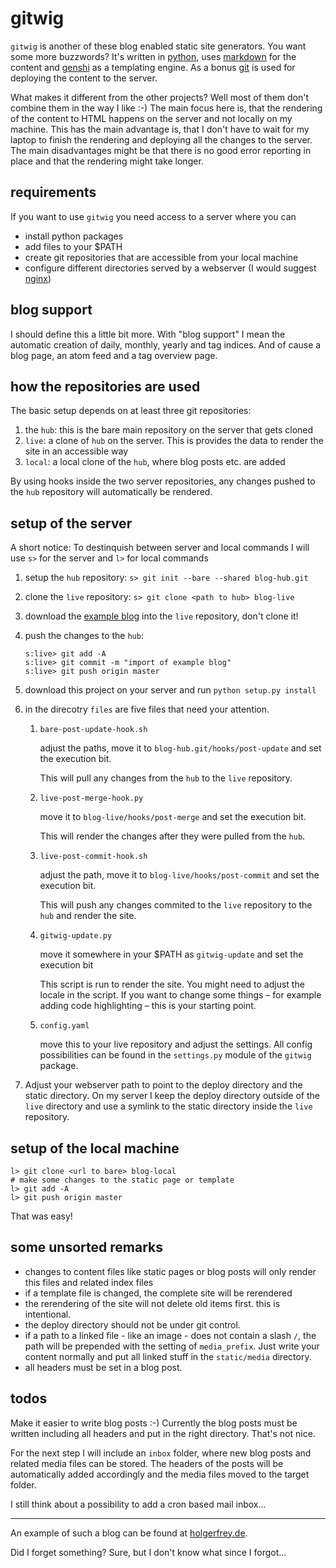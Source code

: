 gitwig
======

`gitwig` is another of these blog enabled static site generators. You want some more buzzwords? It's written in [python][py], uses [markdown][md] for the content and [genshi][ge] as a templating engine. As a bonus [git][gi] is used for deploying the content to the server.

What makes it different from the other projects? Well most of them don't combine them in the way I like :-) The main focus here is, that the rendering of the content to HTML happens on the server and not locally on my machine. This has the main advantage is, that I don't have to wait for my laptop to finish the rendering and deploying all the changes to the server. The main disadvantages might be that there is no good error reporting in place and that the rendering might take longer.

requirements
------------

If you want to use `gitwig` you need access to a server where you can 

- install python packages
- add files to your $PATH
- create git repositories that are accessible from your local machine
- configure different directories served by a webserver (I would suggest [nginx][6])

blog support
------------

I should define this a little bit more. With "blog support" I mean the automatic creation of daily, monthly, yearly and tag indices. And of cause a blog page, an atom feed and a tag overview page.

how the repositories are used
-----------------------------

The basic setup depends on at least three git repositories:

1. the `hub`: this is the bare main repository on the server that gets cloned
2. `live`: a clone of `hub` on the server. This is provides the data to render the site in an accessible way
3. `local`: a local clone of the `hub`, where blog posts etc. are added

By using hooks inside the two server repositories, any changes pushed to the `hub` repository will automatically be rendered.

setup of the server
-------------------

A short notice: To destinquish between server and local commands I will use `s>` for the server and `l>` for local commands

1. setup the `hub` repository: `s> git init --bare --shared blog-hub.git`
2. clone the `live` repository: `s> git clone <path to hub> blog-live`
3. download the [example blog][7] into the `live` repository, don't clone it!
4. push the changes to the `hub`: 
   
       s:live> git add -A
       s:live> git commit -m "import of example blog"
       s:live> git push origin master

5. download this project on your server and run `python setup.py install`
6. in the direcotry `files` are five files that need your attention.
    1. `bare-post-update-hook.sh` 
        
        adjust the paths, move it to `blog-hub.git/hooks/post-update` and set the execution bit.
        
        This will pull any changes from the `hub` to the `live` repository.
    
    2. `live-post-merge-hook.py`
        
        move it to `blog-live/hooks/post-merge` and set the execution bit.
        
        This will render the changes after they were pulled from the `hub`.
        
    3. `live-post-commit-hook.sh` 
    
        adjust the path, move it to `blog-live/hooks/post-commit` and set the execution bit.
    
        This will push any changes commited to the `live` repository to the `hub` and render the site.
        
    4. `gitwig-update.py`
        
        move it somewhere in your $PATH as `gitwig-update` and set the execution bit
        
        This script is run to render the site. You might need to adjust the locale in the script. If you want to change some things – for example adding code highlighting – this is your starting point.
    
    5. `config.yaml` 
        
        move this to your live repository and adjust the settings. All config possibilities can be found in the `settings.py` module of the `gitwig` package.

7. Adjust your webserver path to point to the deploy directory and the static directory. On my server I keep the deploy directory outside of the `live` directory and use a symlink to the static directory inside the `live` repository.

setup of the local machine
--------------------------

    l> git clone <url to bare> blog-local
    # make some changes to the static page or template
    l> git add -A
    l> git push origin master

That was easy!

some unsorted remarks
----------------------

- changes to content files like static pages or blog posts will only render this files and related index files
- if a template file is changed, the complete site will be rerendered
- the rerendering of the site will not delete old items first. this is intentional.
- the deploy directory should not be under git control.
- if a path to a linked file - like an image - does not contain a slash `/`, the path will be prepended with the setting of `media_prefix`. Just write your content normally and put all linked stuff in the `static/media` directory.
- all headers must be set in a blog post.

todos
-----

Make it easier to write blog posts :-) Currently the blog posts must be written including all headers and put in the right directory. That's not nice. 

For the next step I will include an `inbox` folder, where new blog posts and related media files can be stored. The headers of the posts will be automatically added accordingly and the media files moved to the target folder.

I still think about a possibility to add a cron based mail inbox…

---

An example of such a blog can be found at [holgerfrey.de][8].

Did I forget something? Sure, but I don't know what since I forgot…


[py]: http://www.python.org
[md]: http://daringfireball.net/projects/markdown/
[ge]: http://genshi.edgewall.org/
[gi]: http://git-scm.com/

[5]: http://www.dejaaugustine.com/2011/05/leveraging-git-as-a-full-fledged-web-development-tool/
[6]: http://nginx.org/
[7]: http://github.com/holgi/gitwig-example
[8]: http://holgerfrey.de